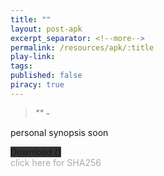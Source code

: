 ```yaml
---
title: ""
layout: post-apk
excerpt_separator: <!--more-->
permalink: /resources/apk/:title
play-link: 
tags:
published: false
piracy: true
---
```


> _"" - <a href="" target="_blank"></a>_

personal synopsis soon <!--more-->

<div class="text-center">
    <a class="btn btn-dark btn-block w-100" onclick='apk("")' target="_blank" style="text-decoration: none; background-color: #333;"> Download <b></b> ()</a>
</div>
<span onclick="javascript:this.innerHTML = '';" style="color:#0005;" class="text-center">click here for SHA256</span>
